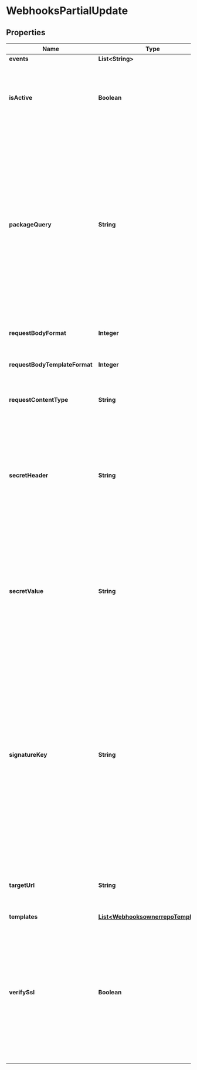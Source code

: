 
# WebhooksPartialUpdate

## Properties
Name | Type | Description | Notes
------------ | ------------- | ------------- | -------------
**events** | **List&lt;String&gt;** | None |  [optional]
**isActive** | **Boolean** | If enabled, the webhook will trigger on events and send payloads to the configured target URL. |  [optional]
**packageQuery** | **String** | The package-based search query for webhooks to fire. This uses the same syntax as the standard search used for repositories, and also supports boolean logic operators such as OR/AND/NOT and parentheses for grouping. If a package does not match, the webhook will not fire. |  [optional]
**requestBodyFormat** | **Integer** | The format of the payloads for webhook requests. |  [optional]
**requestBodyTemplateFormat** | **Integer** | The format of the payloads for webhook requests. |  [optional]
**requestContentType** | **String** | The value that will be sent for the &#39;Content Type&#39; header.  |  [optional]
**secretHeader** | **String** | The header to send the predefined secret in. This must be unique from existing headers or it won&#39;t be sent. You can use this as a form of authentication on the endpoint side. |  [optional]
**secretValue** | **String** | The value for the predefined secret (note: this is treated as a passphrase and is encrypted when we store it). You can use this as a form of authentication on the endpoint side. |  [optional]
**signatureKey** | **String** | The value for the signature key - This is used to generate an HMAC-based hex digest of the request body, which we send as the X-Cloudsmith-Signature header so that you can ensure that the request wasn&#39;t modified by a malicious party (note: this is treated as a passphrase and is encrypted when we store it). |  [optional]
**targetUrl** | **String** | The destination URL that webhook payloads will be POST&#39;ed to. |  [optional]
**templates** | [**List&lt;WebhooksownerrepoTemplates&gt;**](WebhooksownerrepoTemplates.md) | None |  [optional]
**verifySsl** | **Boolean** | If enabled, SSL certificates is verified when webhooks are sent. It&#39;s recommended to leave this enabled as not verifying the integrity of SSL certificates leaves you susceptible to Man-in-the-Middle (MITM) attacks. |  [optional]



